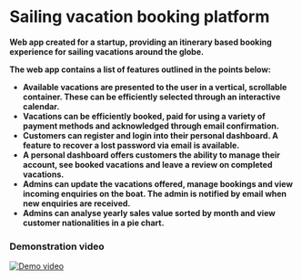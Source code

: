 # Sailing vacation booking platform
**Web app created for a startup, providing an itinerary based booking experience for sailing vacations around the globe.**

**The web app contains a list of features outlined in the points below:**

- **Available vacations are presented to the user in a vertical, scrollable container. These can be efficiently selected through an interactive calendar.**
- **Vacations can be efficiently booked, paid for using a variety of payment methods and acknowledged through email confirmation.**
- **Customers can register and login into their personal dashboard. A feature to recover a lost password via email is available.**
- **A personal dashboard offers customers the ability to manage their account, see booked vacations and leave a review on completed vacations.**
- **Admins can update the vacations offered, manage bookings and view incoming enquiries on the boat. The admin is notified by email when new enquiries are received.**
- **Admins can analyse yearly sales value sorted by month and view customer nationalities in a pie chart.**

### Demonstration video

[![Demo video](https://img.youtube.com/vi/-quQmHqUYak/maxresdefault.jpg)](https://www.youtube.com/watch?v=-quQmHqUYak)
